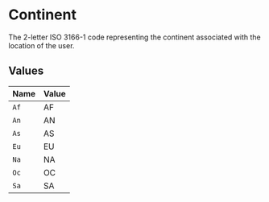 # Continent

The 2-letter ISO 3166-1 code representing the continent associated with the location of the user.


## Values

| Name  | Value |
| ----- | ----- |
| `Af`  | AF    |
| `An`  | AN    |
| `As`  | AS    |
| `Eu`  | EU    |
| `Na`  | NA    |
| `Oc`  | OC    |
| `Sa`  | SA    |